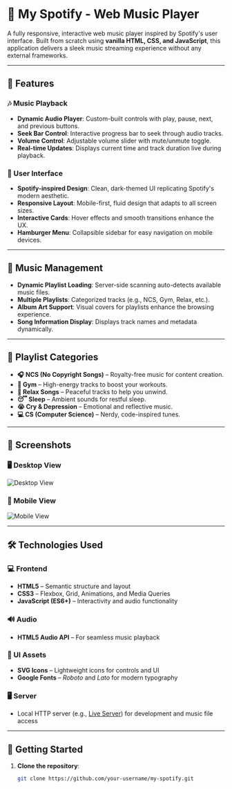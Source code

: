 # 🎵 My Spotify - Web Music Player

A fully responsive, interactive web music player inspired by Spotify's user interface. Built from scratch using **vanilla HTML, CSS, and JavaScript**, this application delivers a sleek music streaming experience without any external frameworks.

---

## 🌟 Features

### 🎶 Music Playback
- **Dynamic Audio Player**: Custom-built controls with play, pause, next, and previous buttons.
- **Seek Bar Control**: Interactive progress bar to seek through audio tracks.
- **Volume Control**: Adjustable volume slider with mute/unmute toggle.
- **Real-time Updates**: Displays current time and track duration live during playback.

### 📱 User Interface
- **Spotify-inspired Design**: Clean, dark-themed UI replicating Spotify's modern aesthetic.
- **Responsive Layout**: Mobile-first, fluid design that adapts to all screen sizes.
- **Interactive Cards**: Hover effects and smooth transitions enhance the UX.
- **Hamburger Menu**: Collapsible sidebar for easy navigation on mobile devices.

---

## 🎵 Music Management
- **Dynamic Playlist Loading**: Server-side scanning auto-detects available music files.
- **Multiple Playlists**: Categorized tracks (e.g., NCS, Gym, Relax, etc.).
- **Album Art Support**: Visual covers for playlists enhance the browsing experience.
- **Song Information Display**: Displays track names and metadata dynamically.

---

## 📂 Playlist Categories

- **🎧 NCS (No Copyright Songs)** – Royalty-free music for content creation.
- **💪 Gym** – High-energy tracks to boost your workouts.
- **🧘 Relax Songs** – Peaceful tracks to help you unwind.
- **😴 Sleep** – Ambient sounds for restful sleep.
- **😭 Cry & Depression** – Emotional and reflective music.
- **💻 CS (Computer Science)** – Nerdy, code-inspired tunes.

---

## 📸 Screenshots

### 🖥️ Desktop View
![Desktop View](<img width="1906" height="1036" alt="image" src="https://github.com/user-attachments/assets/c2570c69-f441-4269-a8e4-530c5b301b10" />
)

### 📱 Mobile View
![Mobile View](<img width="772" height="1016" alt="image" src="https://github.com/user-attachments/assets/025822ab-e47f-4564-a67f-e70421200266" />
)


---

## 🛠️ Technologies Used

### 💻 Frontend
- **HTML5** – Semantic structure and layout
- **CSS3** – Flexbox, Grid, Animations, and Media Queries
- **JavaScript (ES6+)** – Interactivity and audio functionality

### 🔊 Audio
- **HTML5 Audio API** – For seamless music playback

### 🎨 UI Assets
- **SVG Icons** – Lightweight icons for controls and UI
- **Google Fonts** – *Roboto* and *Lato* for modern typography

### 🖥️ Server
- Local HTTP server (e.g., [Live Server](https://marketplace.visualstudio.com/items?itemName=ritwickdey.LiveServer)) for development and music file access

---

## 🚀 Getting Started

1. **Clone the repository**:
   ```bash
   git clone https://github.com/your-username/my-spotify.git


   
